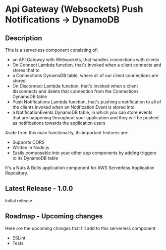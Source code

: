 
# Api Gateway (Websockets) Push Notifications -> DynamoDB

## Description

This is a serverless component consisting of:

- an API Gateway with Websockets, that handles connections with clients
- On Connect Lambda function, that's invoked when a client connects and stores that to
- a Connections DynamoDB table, where all of our client connections are stored
- On Disconnect Lambda function, that's invoked when a client disconnects and delets that connection from the Connections DynamoDB table
- Push Notifications Lambda function, that's pushing a notification to all of the clients invoked when an Notification Event is stored into
- a NotificationEvents DynamoDB table, in which you can store events that are happening throughout your application and they will be pushed as notifications towards the application users

Aside from this main functionality, its important features are:

- Supports CORS
- Written in Node.js
- Easily composable into your other app components by adding triggers to its DynamoDB table

It's a Nuts & Bolts application component for AWS Serverless Application Repository.

## Latest Release - 1.0.0

Initial release.

## Roadmap - Upcoming changes

Here are the upcoming changes that I'll add to this serverless component:

- ESLint
- Tests
